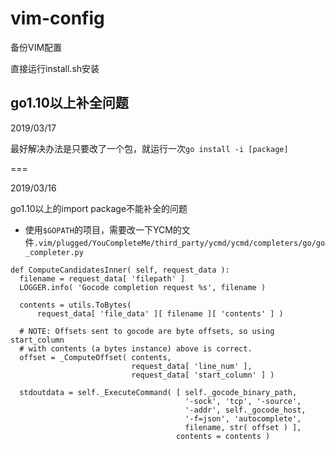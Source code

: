 # vim-config

备份VIM配置

直接运行install.sh安装

## go1.10以上补全问题

2019/03/17

最好解决办法是只要改了一个包，就运行一次`go install -i [package]`

===

2019/03/16

go1.10以上的import package不能补全的问题

- 使用`$GOPATH`的项目，需要改一下YCM的文件`.vim/plugged/YouCompleteMe/third_party/ycmd/ycmd/completers/go/go_completer.py`
```
def ComputeCandidatesInner( self, request_data ):
  filename = request_data[ 'filepath' ]
  LOGGER.info( 'Gocode completion request %s', filename )

  contents = utils.ToBytes(
      request_data[ 'file_data' ][ filename ][ 'contents' ] )

  # NOTE: Offsets sent to gocode are byte offsets, so using start_column
  # with contents (a bytes instance) above is correct.
  offset = _ComputeOffset( contents,
                           request_data[ 'line_num' ],
                           request_data[ 'start_column' ] )

  stdoutdata = self._ExecuteCommand( [ self._gocode_binary_path,
                                       '-sock', 'tcp', '-source',
                                       '-addr', self._gocode_host,
                                       '-f=json', 'autocomplete',
                                       filename, str( offset ) ],
                                     contents = contents )
```
